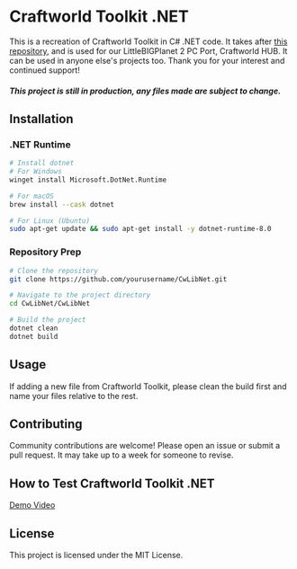# Craftworld Toolkit .NET

This is a recreation of Craftworld Toolkit in C# .NET code. It takes after [this repository](https://github.com/ennuo/toolkit/tree/cwlib), and is used for our LittleBIGPlanet 2 PC Port, Craftworld HUB. It can be used in anyone else's projects too. Thank you for your interest and continued support!
##### This project is still in production, any files made are subject to change.

## Installation

### .NET Runtime
```bash
# Install dotnet 
# For Windows
winget install Microsoft.DotNet.Runtime

# For macOS
brew install --cask dotnet

# For Linux (Ubuntu)
sudo apt-get update && sudo apt-get install -y dotnet-runtime-8.0
```
### Repository Prep
```bash
# Clone the repository
git clone https://github.com/yourusername/CwLibNet.git

# Navigate to the project directory
cd CwLibNet/CwLibNet

# Build the project
dotnet clean 
dotnet build
```

## Usage
If adding a new file from Craftworld Toolkit, please clean the build first and name your files relative to the rest.

## Contributing

Community contributions are welcome! Please open an issue or submit a pull request. It may take up to a week for someone to revise.

## How to Test Craftworld Toolkit .NET
[Demo Video](https://github.com/ProjectCraftworld/CwLibNet/blob/main/CwLibNetTests/test.mp4)

## License

This project is licensed under the MIT License.